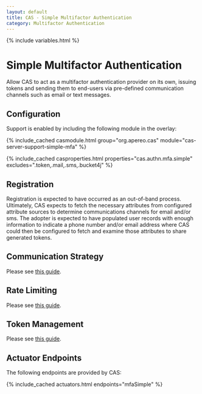 ```yaml
---
layout: default
title: CAS - Simple Multifactor Authentication
category: Multifactor Authentication
---
```


{% include variables.html %}

# Simple Multifactor Authentication

Allow CAS to act as a multifactor authentication provider on its own, issuing tokens 
and sending them to end-users via pre-defined communication channels such as email or text messages.

## Configuration

Support is enabled by including the following module in the overlay:

{% include_cached casmodule.html group="org.apereo.cas" module="cas-server-support-simple-mfa" %}

{% include_cached casproperties.html properties="cas.authn.mfa.simple" excludes=".token,.mail,.sms,.bucket4j" %}

## Registration

Registration is expected to have occurred as an out-of-band process. Ultimately,
CAS expects to fetch the necessary attributes from configured attribute sources to determine communications channels for
email and/or sms. The adopter is expected to have populated user records with enough information to indicate a phone number and/or email
address where CAS could then be configured to fetch and examine those attributes to share generated tokens.

## Communication Strategy

Please see [this guide](Simple-Multifactor-Authentication-Communication.html).

## Rate Limiting

Please see [this guide](Simple-Multifactor-Authentication-RateLimiting.html).

## Token Management

Please see [this guide](Simple-Multifactor-Authentication-TokenManagement.html).

## Actuator Endpoints

The following endpoints are provided by CAS:

{% include_cached actuators.html endpoints="mfaSimple" %}
